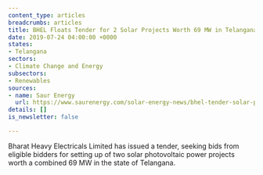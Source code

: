 ```yaml
---
content_type: articles
breadcrumbs: articles
title: BHEL Floats Tender for 2 Solar Projects Worth 69 MW in Telangana
date: 2019-07-24 04:00:00 +0000
states:
- Telangana
sectors:
- Climate Change and Energy
subsectors:
- Renewables
sources:
- name: Saur Energy
  url: https://www.saurenergy.com/solar-energy-news/bhel-tender-solar-projects-69-mw-telangana
details: []
is_newsletter: false

---
```

Bharat Heavy Electricals Limited has issued a tender, seeking bids from eligible bidders for setting up of two solar photovoltaic power projects worth a combined 69 MW in the state of Telangana.
